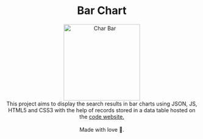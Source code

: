 <h1 align="center"> Bar Chart</h1>
<p align="center">
<img src="https://user-images.githubusercontent.com/100588945/163673636-281be282-eada-46e8-b6b9-77b21dd53faa.gif" alt="Char Bar" width="200px">
  </br>
This project aims to display the search results in bar charts using JSON, JS, HTML5 and CSS3 with the help of records stored in a data table hosted on the <a href="https://studio.code.org/projects/applab/TDjLyu6rCECZWoODZT8j6PhM2uXub7rK3nBcYbvA2bU">code website.</a>
</br>
</br>
Made with love 💙.</p>
